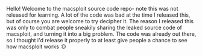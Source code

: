 Hello!
Welcome to the macsploit source code repo- note this was not released for learning.
A lot of the code was bad at the time I released this, but of course you are welcome to try decipher it.
The reason I released this was only to combat people sneakily sharing the leaked source code of macsploit, and turning it into a big problem.
The code was already out there, so I thought i'd release it properly to at least give people a chance to see how macsploit works :D
